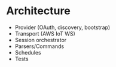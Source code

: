 # Architecture

- Provider (OAuth, discovery, bootstrap)
- Transport (AWS IoT WS)
- Session orchestrator
- Parsers/Commands
- Schedules
- Tests
